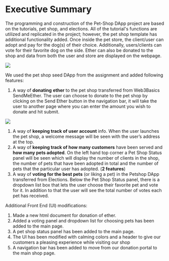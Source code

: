 # **Executive Summary**

The programming and construction of the Pet-Shop DApp project are based on the tutorials, pet shop, and elections. All of the tutorial's functions are utilized and replicated in the project; however, the pet shop template has additional functionality added. Once inside the pet store, the client/user can adopt and pay for the dog(s) of their choice. Additionally, users/clients can vote for their favorite dog on the side. Ether can also be donated to the shop and data from both the user and store are displayed on the webpage.

![](Aspose.Words.143bd32c-c3a4-4f88-b3f8-68997c159c61.001.png)

We used the pet shop seed DApp from the assignment and added following features:

1. A way of **donating** **ether** to the pet shop transferred from Web3Basics SendMeEther. The user can choose to donate to the pet shop by clicking on the Send Ether button in the navigation bar, it will take the user to another page where you can enter the amount you wish to donate and hit submit. 

![](Aspose.Words.143bd32c-c3a4-4f88-b3f8-68997c159c61.002.png)

1. A way of **keeping track of user account** info. When the user launches the pet shop, a welcome message will be seen with the user’s address at the top.
1. A way of **keeping track of how many customers** have been served and **how many pets adopted**. On the left hand top corner a Pet Shop Status panel will be seen which will display the number of clients in the shop, the number of pets that have been adopted in total and the number of pets that the particular user has adopted. (**2 features**)
1. A way of **voting for the best pets** (or liking a pet) in the Petshop DApp transferred from Elections. Below the Pet Shop Status panel, there is a dropdown list box that lets the user choose their favorite pet and vote for it. In addition to that the user will see the total number of votes each pet has received.



Additional Front End (UI) modifications:

1. Made a new html document for donation of ether.
1. Added a voting panel and dropdown list for choosing pets has been added to the main page.
1. A pet shop status panel has been added to the main page.
1. The UI has been modified with calming colors and a header to give our customers a pleasing experience while visiting our shop
1. A navigation bar has been added to move from our donation portal to the main shop page. 
